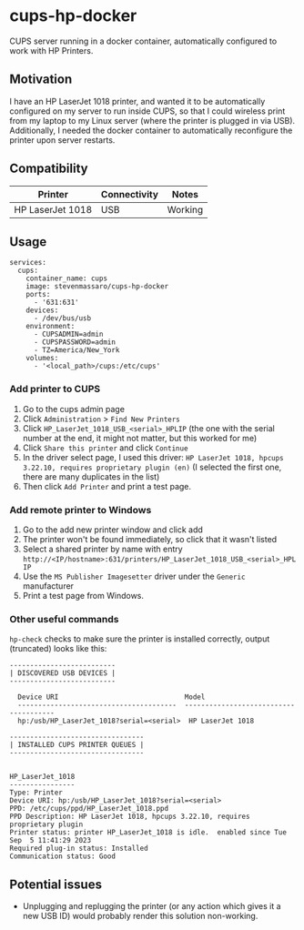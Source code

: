 # cups-hp-docker
CUPS server running in a docker container, automatically configured to work with HP Printers.

## Motivation
I have an HP LaserJet 1018 printer, and wanted it to be automatically configured on my server to run inside CUPS, so that I could wireless print from my laptop to my Linux server (where the printer is plugged in via USB). Additionally, I needed the docker container to automatically reconfigure the printer upon server restarts.

## Compatibility

| Printer | Connectivity | Notes |
| ----------- | ----------- | ----------- |
| HP LaserJet 1018 | USB | Working |

## Usage

```
services:
  cups:
    container_name: cups
    image: stevenmassaro/cups-hp-docker
    ports:
      - '631:631'
    devices:
      - /dev/bus/usb
    environment:
      - CUPSADMIN=admin
      - CUPSPASSWORD=admin
      - TZ=America/New_York
    volumes:
      - '<local_path>/cups:/etc/cups'
```

### Add printer to CUPS

1. Go to the cups admin page
2. Click `Administration` > `Find New Printers`
3. Click `HP_LaserJet_1018_USB_<serial>_HPLIP` (the one with the serial number at the end, it might not matter, but this worked for me)
4. Click `Share this printer` and click `Continue`
5. In the driver select page, I used this driver: `HP LaserJet 1018, hpcups 3.22.10, requires proprietary plugin (en)` (I selected the first one, there are many duplicates in the list)
6. Then click `Add Printer` and print a test page.

### Add remote printer to Windows

1. Go to the add new printer window and click add
2. The printer won't be found immediately, so click that it wasn't listed
3. Select a shared printer by name with entry `http://<IP/hostname>:631/printers/HP_LaserJet_1018_USB_<serial>_HPLIP`
4. Use the `MS Publisher Imagesetter` driver under the `Generic` manufacturer
5. Print a test page from Windows.

### Other useful commands

`hp-check` checks to make sure the printer is installed correctly, output (truncated) looks like this:

```
--------------------------
| DISCOVERED USB DEVICES |
--------------------------

  Device URI                               Model
  ---------------------------------------  --------------------------------------
  hp:/usb/HP_LaserJet_1018?serial=<serial>  HP LaserJet 1018

---------------------------------
| INSTALLED CUPS PRINTER QUEUES |
---------------------------------


HP_LaserJet_1018
----------------
Type: Printer
Device URI: hp:/usb/HP_LaserJet_1018?serial=<serial>
PPD: /etc/cups/ppd/HP_LaserJet_1018.ppd
PPD Description: HP LaserJet 1018, hpcups 3.22.10, requires proprietary plugin
Printer status: printer HP_LaserJet_1018 is idle.  enabled since Tue Sep  5 11:41:29 2023
Required plug-in status: Installed
Communication status: Good
```

## Potential issues
- Unplugging and replugging the printer (or any action which gives it a new USB ID) would probably render this solution non-working.


